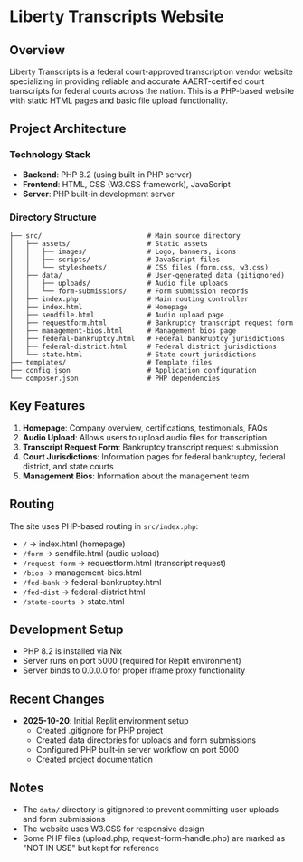 # Liberty Transcripts Website

## Overview
Liberty Transcripts is a federal court-approved transcription vendor website specializing in providing reliable and accurate AAERT-certified court transcripts for federal courts across the nation. This is a PHP-based website with static HTML pages and basic file upload functionality.

## Project Architecture

### Technology Stack
- **Backend**: PHP 8.2 (using built-in PHP server)
- **Frontend**: HTML, CSS (W3.CSS framework), JavaScript
- **Server**: PHP built-in development server

### Directory Structure
```
├── src/                          # Main source directory
│   ├── assets/                   # Static assets
│   │   ├── images/               # Logo, banners, icons
│   │   ├── scripts/              # JavaScript files
│   │   └── stylesheets/          # CSS files (form.css, w3.css)
│   ├── data/                     # User-generated data (gitignored)
│   │   ├── uploads/              # Audio file uploads
│   │   └── form-submissions/     # Form submission records
│   ├── index.php                 # Main routing controller
│   ├── index.html                # Homepage
│   ├── sendfile.html             # Audio upload page
│   ├── requestform.html          # Bankruptcy transcript request form
│   ├── management-bios.html      # Management bios page
│   ├── federal-bankruptcy.html   # Federal bankruptcy jurisdictions
│   ├── federal-district.html     # Federal district jurisdictions
│   └── state.html                # State court jurisdictions
├── templates/                    # Template files
├── config.json                   # Application configuration
└── composer.json                 # PHP dependencies
```

## Key Features
1. **Homepage**: Company overview, certifications, testimonials, FAQs
2. **Audio Upload**: Allows users to upload audio files for transcription
3. **Transcript Request Form**: Bankruptcy transcript request submission
4. **Court Jurisdictions**: Information pages for federal bankruptcy, federal district, and state courts
5. **Management Bios**: Information about the management team

## Routing
The site uses PHP-based routing in `src/index.php`:
- `/` → index.html (homepage)
- `/form` → sendfile.html (audio upload)
- `/request-form` → requestform.html (transcript request)
- `/bios` → management-bios.html
- `/fed-bank` → federal-bankruptcy.html
- `/fed-dist` → federal-district.html
- `/state-courts` → state.html

## Development Setup
- PHP 8.2 is installed via Nix
- Server runs on port 5000 (required for Replit environment)
- Server binds to 0.0.0.0 for proper iframe proxy functionality

## Recent Changes
- **2025-10-20**: Initial Replit environment setup
  - Created .gitignore for PHP project
  - Created data directories for uploads and form submissions
  - Configured PHP built-in server workflow on port 5000
  - Created project documentation

## Notes
- The `data/` directory is gitignored to prevent committing user uploads and form submissions
- The website uses W3.CSS for responsive design
- Some PHP files (upload.php, request-form-handle.php) are marked as "NOT IN USE" but kept for reference
